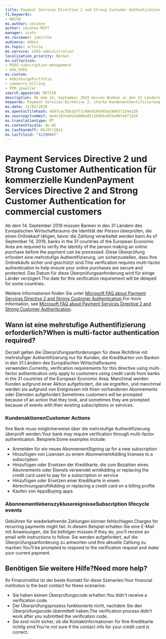 ```yaml
---
title: Payment Services Directive 2 und Strong Customer Authentication für kommerzielle Kunden
f1.keywords:
- NOCSH
ms.author: cmcatee
author: cmcatee-MSFT
manager: scotv
ms.reviewer: jamitche
audience: Admin
ms.topic: article
ms.service: o365-administration
localization_priority: Normal
ms.collection:
- M365-subscription-management
- Adm_O365
ms.custom:
- AdminSurgePortfolio
- commerce_billing
- PPM_jmueller
search.appverid: MET150
description: Ab dem 14. September 2019 müssen Banken in den 31 Ländern des Europäischen Wirtschaftsraums die Identität der Person überprüfen, die einen Onlinekauf tätigen, bevor die Zahlung verarbeitet werden kann."
keywords: Payment Services-Direktive 2, starke Kundenauthentifizierung, mehrstufige Authentifizierung
ms.date: 11/03/2020
ms.openlocfilehash: e687cac5bb1b7f1c88e9166993e29d437134e138
ms.sourcegitcommit: 8e4c107e4da3a00be0511b05bc655a98fe871a54
ms.translationtype: MT
ms.contentlocale: de-DE
ms.lasthandoff: 05/07/2021
ms.locfileid: "52280847"
---
```

# <a name="payment-services-directive-2-and-strong-customer-authentication-for-commercial-customers"></a><span data-ttu-id="a513d-104">Payment Services Directive 2 und Strong Customer Authentication für kommerzielle Kunden</span><span class="sxs-lookup"><span data-stu-id="a513d-104">Payment Services Directive 2 and Strong Customer Authentication for commercial customers</span></span>

<span data-ttu-id="a513d-105">Ab dem 14. September 2019 müssen Banken in den 31 Ländern des Europäischen Wirtschaftsraums die Identität der Person überprüfen, die einen Onlinekauf tätigen, bevor die Zahlung verarbeitet werden kann.</span><span class="sxs-lookup"><span data-stu-id="a513d-105">As of September 14, 2019, banks in the 31 countries of the European Economic Area are required to verify the identity of the person making an online purchase before the payment can be processed.</span></span> <span data-ttu-id="a513d-106">Diese Überprüfung erfordert eine mehrstufige Authentifizierung, um sicherzustellen, dass Ihre Onlinekäufe sicher und geschützt sind.</span><span class="sxs-lookup"><span data-stu-id="a513d-106">This verification requires multi-factor authentication to help ensure your online purchases are secure and protected.</span></span> <span data-ttu-id="a513d-107">Das Datum für diese Überprüfungsanforderung wird für einige Länder verzögert.</span><span class="sxs-lookup"><span data-stu-id="a513d-107">The date for this verification requirement will be delayed for some countries.</span></span>

<span data-ttu-id="a513d-108">Weitere Informationen finden Sie unter [Microsoft FAQ about Payment Services Directive 2 and Strong Customer Authentication](https://support.microsoft.com/help/4517854/microsoft-account-open-banking-customer-authentication).</span><span class="sxs-lookup"><span data-stu-id="a513d-108">For more information, see [Microsoft FAQ about Payment Services Directive 2 and Strong Customer Authentication](https://support.microsoft.com/help/4517854/microsoft-account-open-banking-customer-authentication).</span></span>

## <a name="when-is-multi-factor-authentication-required"></a><span data-ttu-id="a513d-109">Wann ist eine mehrstufige Authentifizierung erforderlich?</span><span class="sxs-lookup"><span data-stu-id="a513d-109">When is multi-factor authentication required?</span></span>

<span data-ttu-id="a513d-110">Derzeit gelten die Überprüfungsanforderungen für diese Richtlinie mit mehrstufiger Authentifizierung nur für Kunden, die Kreditkarten von Banken in den 31 Ländern des Europäischen Wirtschaftsraums verwenden.</span><span class="sxs-lookup"><span data-stu-id="a513d-110">Currently, verification requirements for this directive using multi-factor authentication only apply to customers using credit cards from banks in the 31 countries of the European Economic Area.</span></span> <span data-ttu-id="a513d-111">Manchmal werden Kunden aufgrund einer Aktion aufgefordert, die sie ergreifen, und manchmal werden sie aufgrund von Ereignissen mit ihren vorhandenen Abonnements oder Diensten aufgefordert.</span><span class="sxs-lookup"><span data-stu-id="a513d-111">Sometimes customers will be prompted because of an action that they took, and sometimes they are prompted because of events with their existing subscriptions or services.</span></span>

### <a name="customer-actions"></a><span data-ttu-id="a513d-112">Kundenaktionen</span><span class="sxs-lookup"><span data-stu-id="a513d-112">Customer Actions</span></span>

<span data-ttu-id="a513d-113">Ihre Bank muss möglicherweise über die mehrstufige Authentifizierung überprüft werden.</span><span class="sxs-lookup"><span data-stu-id="a513d-113">Your bank may require verification through multi-factor authentication.</span></span> <span data-ttu-id="a513d-114">Beispiele:</span><span class="sxs-lookup"><span data-stu-id="a513d-114">Some examples include:</span></span>

- <span data-ttu-id="a513d-115">Anmelden für ein neues Abonnement</span><span class="sxs-lookup"><span data-stu-id="a513d-115">Signing up for a new subscription</span></span>
- <span data-ttu-id="a513d-116">Hinzufügen von Lizenzen zu einem Abonnement</span><span class="sxs-lookup"><span data-stu-id="a513d-116">Adding licenses to a subscription</span></span>
- <span data-ttu-id="a513d-117">Hinzufügen oder Ersetzen der Kreditkarte, die zum Bezahlen eines Abonnements oder Diensts verwendet wird</span><span class="sxs-lookup"><span data-stu-id="a513d-117">Adding or replacing the credit card used to pay for a subscription or service</span></span>
- <span data-ttu-id="a513d-118">Hinzufügen oder Ersetzen einer Kreditkarte in einem Abrechnungsprofil</span><span class="sxs-lookup"><span data-stu-id="a513d-118">Adding or replacing a credit card on a billing profile</span></span>
- <span data-ttu-id="a513d-119">Kaufen von Apps</span><span class="sxs-lookup"><span data-stu-id="a513d-119">Buying apps</span></span>

### <a name="subscription-lifecycle-events"></a><span data-ttu-id="a513d-120">Abonnementlebenszyklusereignisse</span><span class="sxs-lookup"><span data-stu-id="a513d-120">Subscription lifecycle events</span></span>

<span data-ttu-id="a513d-121">Gebühren für wiederkehrende Zahlungen können fehlschlagen.</span><span class="sxs-lookup"><span data-stu-id="a513d-121">Charges for recurring payments might fail.</span></span> <span data-ttu-id="a513d-122">In diesem Beispiel erhalten Sie eine E-Mail mit Anweisungen, die Sie befolgen müssen.</span><span class="sxs-lookup"><span data-stu-id="a513d-122">If they do, you’ll receive an email with instructions to follow.</span></span> <span data-ttu-id="a513d-123">Sie werden aufgefordert, auf die Überprüfungsanforderung zu antworten und Ihre aktuelle Zahlung zu machen.</span><span class="sxs-lookup"><span data-stu-id="a513d-123">You’ll be prompted to respond to the verification request and make your current payment.</span></span>

## <a name="need-more-help"></a><span data-ttu-id="a513d-124">Benötigen Sie weitere Hilfe?</span><span class="sxs-lookup"><span data-stu-id="a513d-124">Need more help?</span></span>

<span data-ttu-id="a513d-125">Ihr Finanzinstitut ist der beste Kontakt für diese Szenarien:</span><span class="sxs-lookup"><span data-stu-id="a513d-125">Your financial institution is the best contact for these scenarios:</span></span>

- <span data-ttu-id="a513d-126">Sie haben keinen Überprüfungscode erhalten.</span><span class="sxs-lookup"><span data-stu-id="a513d-126">You didn't receive a verification code.</span></span>  
- <span data-ttu-id="a513d-127">Der Überprüfungsprozess funktionierte nicht, nachdem Sie den Überprüfungscode übermittelt haben.</span><span class="sxs-lookup"><span data-stu-id="a513d-127">The verification process didn't work after you submitted the verification code.</span></span>
- <span data-ttu-id="a513d-128">Sie sind nicht sicher, ob die Kontaktinformationen für Ihre Kreditkarte richtig sind.</span><span class="sxs-lookup"><span data-stu-id="a513d-128">You're not sure if the contact info for your credit card is correct.</span></span>
